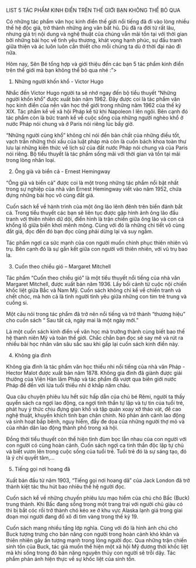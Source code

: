 LIST 5 TÁC PHẨM KINH ĐIỂN TRÊN THẾ GIỚI BẠN KHÔNG THỂ BỎ QUA

Có những tác phẩm văn học kinh điển thế giới nổi tiếng đã đi vào lòng nhiều thế hệ độc giả, trở thành những áng văn bất hủ. Dù đã ra đời từ rất lâu, nhưng giá trị nội dung và nghệ thuật của chúng vẫn mãi tồn tại với thời gian bởi những bài học về tình yêu thương, khát vọng hạnh phúc, sự đấu tranh giữa thiện và ác luôn luôn cần thiết cho mỗi chúng ta dù ở thời đại nào đi nữa.

Hôm nay, Sên Bé tổng hợp và giới thiệu đến các bạn 5 tác phẩm kinh điển trên thế giới mà bạn không thể bỏ qua nhé :”>

1. Những người khốn khổ - Victor Hugo

Nhắc đến Victor Hugo người ta sẽ nhớ ngay đến bộ tiểu thuyết “Những người khốn khổ” được xuất bản năm 1962. Đây được coi là tác phẩm văn học kinh điển của nền văn học thế giới trong những năm 1962 của thế kỷ XIX. Tác phẩm kể về xã hội Pháp kể từ khi Napoleon I lên ngôi. Bên cạnh đó tác phẩm còn là bức tranh kể về cuộc sống của những người nghèo khổ ở nước Pháp nói chung và ở Paris nói riêng lúc bấy giờ.

“Những người cùng khổ” không chỉ nói đến bản chất của những điều tốt, vạch trần những thói xấu của luật pháp mà còn là cuốn bách khoa toàn thư lưu lại những kiến thức về lịch sử của đất nước Pháp nói chung và của Paris nói riêng. Bộ tiểu thuyết là tác phẩm sống mãi với thời gian và tồn tại mãi trong lòng nhân loại.

2. Ông già và biển cả - Ernest Hemingway

“Ông già và biển cả” được coi là một trong những tác phẩm nổi bật nhất trong sự nghiệp của nhà văn Ernest Hemingway viết vào năm 1952, chứa đựng những bài học vô cùng đắt giá. 

Cuốn sách kể về hành trình của một ông lão lênh đênh trên biển đánh bắt cá. Trong tiểu thuyết các bạn sẽ liên tục được gặp hình ảnh ông lão đấu tranh với thiên nhiên dữ dội, điển hình là trận chiến giữa ông lão và con cá khổng lồ giữa biển khơi mênh mông. Cùng với đó là những chi tiết vô cùng đắt giá, đọc đến đó bạn đọc cũng phải dừng lại và suy ngẫm. 

Tác phẩm ngợi ca sức mạnh của con người muốn chinh phục thiên nhiên vũ trụ. Bên cạnh đó là sự gắn kết giữa con người với thiên nhiên, với vũ trụ bao la.

3. Cuốn theo chiều gió – Margaret Mitchell

Tác phẩm “Cuốn theo chiều gió” là một tiểu thuyết nổi tiếng của nhà văn Margaret Mitchell, được xuất bản năm 1936. Lấy bối cảnh từ cuộc nội chiến khốc liệt giữa Bắc và Nam Mỹ. Cuốn sách không chỉ kể về chiến tranh và chết chóc, mà hơn cả là tình người tình yêu giữa những con tim trẻ trung và cuồng si.

Một câu nói trong tác phẩm đã trở nên nổi tiếng và trở thành “thương hiệu” cho cuốn sách “ Sau tất cả, ngày mai là một ngày mới.”



Là một cuốn sách kinh điển về văn học mà trưởng thành cùng biết bao thế hệ thanh niên Mỹ và toàn thế giới. Chắc chắn bạn đọc sẽ say mê và rút ra nhiều bài học nhân văn sâu sắc sau khi gấp lại cuốn sách kinh điển này.

4. Không gia đình

Không gia đình là tác phẩm văn học thiếu nhi nổi tiếng của nhà văn Pháp - Hector Malot được xuất bản năm 1878. Không gia đình đã giành được giải thưởng của Viện Hàn lâm Pháp và tác phẩm đã vượt qua biên giới nước Pháp để đến với lứa tuổi thiếu nhi ở khắp năm châu.

Qua câu chuyện phiêu lưu hết sức hấp dẫn của chú bé Rêmi, người ta thấy quyển sách ca ngợi lao động, ca ngợi tinh thần tự lập và tự tin của tuổi trẻ, phát huy ý thức chịu đựng gian khổ và tập quán xoay xở tháo vát, đề cao nghệ thuật, khuyến khích tình bạn chân chính. Nó phản ánh cảnh lao động và sinh hoạt bấp bênh, nguy hiểm, đầy đe dọa của những người thợ mỏ và của nhân dân lao động thành phố trong xã hội. 

Đồng thời tiểu thuyết còn thể hiện tình đùm bọc lẫn nhau của con người với con người có cùng hoàn cảnh. Cuốn sách ngợi ca tinh thần độc lập tự chủ và biết vươn lên trong cuộc sống của tuổi trẻ. Tuổi trẻ đó là sự sáng tạo, đó là ý chí quyết tâm,…

5. Tiếng gọi nơi hoang đã

Xuất bản đầu từ năm 1903, “Tiếng gọi nơi hoang dã” của Jack London đã trở thành kiệt tác thu hút bao nhiêu thế hệ người đọc.

Cuốn sách kể về những chuyến phiêu lưu mạo hiểm của chú chó Bấc (Buck)  trung thành. Khi Bấc đang sống trong một trang trại với người chủ giàu có thì bị bắt cóc rồi trở thành chó kéo xe ở khu vực Alaska lạnh giá trong giai đoạn mọi người đang đổ xô đi tìm vàng trong thế kỷ 19.

Cuốn sách mang nhiều tầng lớp nghĩa. Cùng với đó là hình ảnh chú chó Buck tượng trưng cho bản năng con người trong hoàn cảnh khó khăn và thiên nhiên gây ấn tượng mạnh trong lòng người đọc. Qua những trận chiến sinh tồn của Buck, tác giả muốn thể hiện một xã hội Mỹ đương thời khốc liệt mà khi sống trong đó bản năng nguyên thủy con người sẽ trỗi dậy. Tác phẩm phản ánh hiện thực về sự khốc liệt của sinh tồn.
